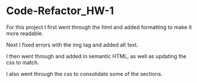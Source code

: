 # Code-Refactor_HW-1

For this project I first went through the html and added formatting to make it more readable. 

Next I fixed errors with the img tag and added alt text. 

I then went through and added in semantic HTML, as well as updating the css to match. 

I also went through the css to consolidate some of the sections. 
